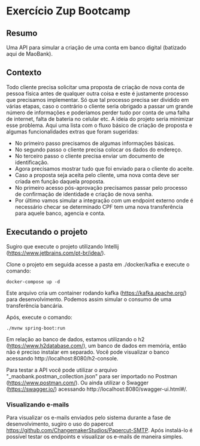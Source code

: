 # Exercício Zup Bootcamp

## Resumo

Uma API para simular a criação de uma conta em banco digital (batizado aqui de MaoBank).

## Contexto

Todo cliente precisa solicitar uma proposta de criação de nova conta de pessoa física antes de qualquer
outra coisa e este é justamente processo que precisamos implementar. Só que tal processo precisa
ser dividido em várias etapas, caso o contrário o cliente seria obrigado a passar um grande número 
de informações e poderíamos perder tudo por conta de uma falha de internet, falta de bateria no 
celular etc. A ideia do projeto seria minimizar esse problema. Aqui uma lista com o fluxo básico de criação de
proposta e algumas funcionalidades extras que foram sugeridas: 

- No primeiro passo precisamos de algumas informações básicas.
- No segundo passo o cliente precisa colocar os dados do endereço.
- No terceiro passo o cliente precisa enviar um documento de identificação.
- Agora precisamos mostrar tudo que foi enviado para o cliente do aceite. 
- Caso a proposta seja aceita pelo cliente, uma nova conta deve ser criada em função daquela proposta.
- No primeiro acesso pós-aprovação precisamos passar pelo processo de confirmação de identidade e criação de nova senha. 
- Por último vamos simular a integração com um endpoint externo onde é necessário checar se determinado CPF tem uma nova transferência para aquele banco, agencia e conta. 

## Executando o projeto

Sugiro que execute o projeto utilizando Intellij (https://www.jetbrains.com/pt-br/idea/).

Clone o projeto em seguida acesse a pasta em ./docker/kafka e execute o comando:

```
docker-compose up -d
```
Este arquivo cria um container rodando kafka (https://kafka.apache.org/) para desenvolvimento. Podemos assim simular o consumo de uma transferência bancária.

Após, execute o comando:

```
./mvnw spring-boot:run
```

Em relação ao banco de dados, estamos utilizando o h2 (https://www.h2database.com/), um banco de dados em memória, então não é preciso instalar em separado. Você pode visualizar o banco acessando http://localhost:8080/h2-console.
 
Para testar a API você pode utilizar o arquivo "_maobank.postman_collection.json" para ser importado no Postman (https://www.postman.com/). Ou ainda utilizar o Swagger (https://swagger.io/) acessando http://localhost:8080/swagger-ui.html#/.


### Visualizando e-mails

Para visualizar os e-mails enviados pelo sistema durante a fase de desenvolvimento, sugiro o uso do papercut https://github.com/ChangemakerStudios/Papercut-SMTP. Após instalá-lo é possível testar os endpoints e visualizar os e-mails de maneira simples.